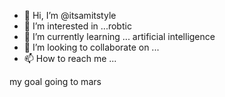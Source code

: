 - 👋 Hi, I’m @itsamitstyle
- 👀 I’m interested in ...robtic 
- 🌱 I’m currently learning ... artificial intelligence 
- 💞️ I’m looking to collaborate on ...
- 📫 How to reach me ... 

my goal going to mars 


<!---
itsamitstyle/itsamitstyle is a ✨ special ✨ repository because its `README.md` (this file) appears on your GitHub profile.
You can click the Preview link to take a look at your changes.
--->
